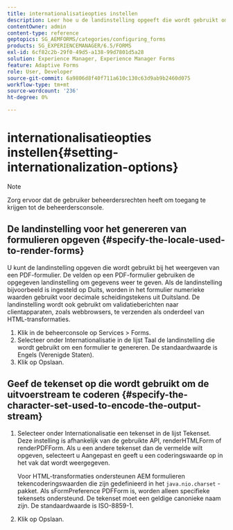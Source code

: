```yaml
---
title: internationalisatieopties instellen
description: Leer hoe u de landinstelling opgeeft die wordt gebruikt om formulieren te genereren en hoe u de tekenset opgeeft die wordt gebruikt om de uitvoerstream te coderen.
contentOwner: admin
content-type: reference
geptopics: SG_AEMFORMS/categories/configuring_forms
products: SG_EXPERIENCEMANAGER/6.5/FORMS
exl-id: 6cf82c2b-29f0-49d5-a138-99d7801d5a28
solution: Experience Manager, Experience Manager Forms
feature: Adaptive Forms
role: User, Developer
source-git-commit: 6a9806d8f40f711a610c130c63d9ab9b2460d075
workflow-type: tm+mt
source-wordcount: '236'
ht-degree: 0%

---
```


# internationalisatieopties instellen{#setting-internationalization-options}

>[!NOTE]
> 
> Zorg ervoor dat de gebruiker beheerdersrechten heeft om toegang te krijgen tot de beheerdersconsole.

## De landinstelling voor het genereren van formulieren opgeven {#specify-the-locale-used-to-render-forms}

U kunt de landinstelling opgeven die wordt gebruikt bij het weergeven van een PDF-formulier. De velden op een PDF-formulier gebruiken de opgegeven landinstelling om gegevens weer te geven. Als de landinstelling bijvoorbeeld is ingesteld op Duits, worden in het formulier numerieke waarden gebruikt voor decimale scheidingstekens uit Duitsland. De landinstelling wordt ook gebruikt om validatieberichten naar clientapparaten, zoals webbrowsers, te verzenden als onderdeel van HTML-transformaties.

1. Klik in de beheerconsole op Services > Forms.
1. Selecteer onder Internationalisatie in de lijst Taal de landinstelling die wordt gebruikt om een formulier te genereren. De standaardwaarde is Engels (Verenigde Staten).
1. Klik op Opslaan.

## Geef de tekenset op die wordt gebruikt om de uitvoerstream te coderen {#specify-the-character-set-used-to-encode-the-output-stream}

1. Selecteer onder Internationalisatie een tekenset in de lijst Tekenset. Deze instelling is afhankelijk van de gebruikte API, renderHTMLForm of renderPDFForm. Als u een andere tekenset dan de vermelde wilt opgeven, selecteert u Aangepast en geeft u een coderingswaarde op in het vak dat wordt weergegeven.

   Voor HTML-transformaties ondersteunen AEM formulieren tekencoderingswaarden die zijn gedefinieerd in het `java.nio.charset` -pakket. Als sFormPreference PDFForm is, worden alleen specifieke tekensets ondersteund. De tekenset moet een geldige canonieke naam zijn. De standaardwaarde is ISO-8859-1.

1. Klik op Opslaan.
